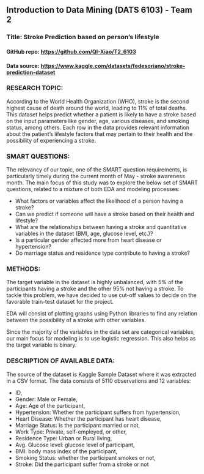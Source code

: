 ## Introduction to Data Mining (DATS 6103) - Team 2

### Title: Stroke Prediction based on person’s lifestyle

#### GitHub repo: https://github.com/QI-Xiao/T2_6103

#### Data source: https://www.kaggle.com/datasets/fedesoriano/stroke-prediction-dataset


### RESEARCH TOPIC:

According to the World Health Organization (WHO), stroke is the second highest cause of death around the world, leading to 11% of total deaths.
This dataset helps predict whether a patient is likely to have a stroke based on the input parameters like gender, age, various diseases, and smoking status, among others. Each row in the data provides relevant information about the patient’s lifestyle factors that may pertain to their health and the possibility of experiencing a stroke.


### SMART QUESTIONS:

The relevancy of our topic, one of the SMART question requirements, is particularly timely during the current month of May - stroke awareness month. The main focus of this study was to explore the below set of SMART questions, related to a mixture of both EDA and modeling processes: 

* What factors or variables affect the likelihood of a person having a stroke?
* Can we predict if someone will have a stroke based on their health and lifestyle?
* What are the relationships between having a stroke and quantitative variables in the dataset (BMI, age, glucose level, etc.)?
* Is a particular gender affected more from heart disease or hypertension?
* Do marriage status and residence type contribute to having a stroke?



### METHODS: 

The target variable in the dataset is highly unbalanced, with 5% of the participants having a stroke and the other 95% not having a stroke. To tackle this problem, we have decided to use cut-off values to decide on the favorable train-test dataset for the project. 

EDA will consist of plotting graphs using Python libraries to find any relation between the possibility of a stroke with other variables.  

Since the majority of the variables in the data set are categorical variables, our main focus for modeling is to use logistic regression. This also helps as the target variable is binary. 

### DESCRIPTION OF AVAILABLE DATA:

The source of the dataset is Kaggle Sample Dataset where it was extracted in a CSV format. The data consists of 5110 observations and 12 variables:
* ID,
* Gender: Male or Female,
* Age: Age of the participant,
* Hypertension: Whether the participant suffers from hypertension,
* Heart Disease: Whether the participant has heart disease,
* Marriage Status: Is the participant married or not, 
* Work Type: Private, self-employed, or other,
* Residence Type: Urban or Rural living,
* Avg. Glucose level: glucose level of participant,
* BMI: body mass index of the participant,
* Smoking Status: whether the participant smokes or not,
* Stroke: Did the participant suffer from a stroke or not 
